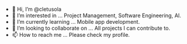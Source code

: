 - 👋 Hi, I’m @cletusola
- 👀 I’m interested in ...  Project Management, Software Engineering, AI.
- 🌱 I’m currently learning ... Mobile app development. 
- 💞️ I’m looking to collaborate on ... All projects I can contribute to.
- 📫 How to reach me ... Please check my profile.

<!---
cletusola/cletusola is a ✨ special ✨ repository because its `README.md` (this file) appears on your GitHub profile.
You can click the Preview link to take a look at your changes.
--->
